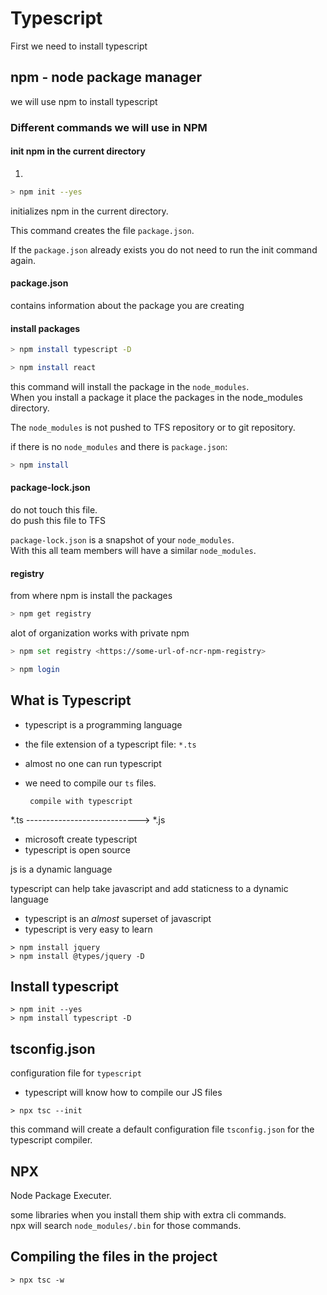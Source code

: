 # Typescript

First we need to install typescript

## npm - node package manager

we will use npm to install typescript

### Different commands we will use in NPM

#### init npm in the current directory

1.

```bash
> npm init --yes
```

initializes npm in the current directory.  

This command creates the file `package.json`.

If the `package.json` already exists you do not need to run the init command again.

#### package.json

contains information about the package you are creating

#### install packages

```bash
> npm install typescript -D
```

```bash
> npm install react
```

this command will install the package in the `node_modules`.  
When you install a package it place the packages in the node_modules directory.


The `node_modules` is not pushed to TFS repository or to git repository.  

if there is no `node_modules` and there is `package.json`:

```bash
> npm install
```

#### package-lock.json

do not touch this file.  
do push this file to TFS

`package-lock.json` is a snapshot of your `node_modules`.  
With this all team members will have a similar `node_modules`.

#### registry

from where npm is install the packages

```bash
> npm get registry
```

alot of organization works with private npm

```bash
> npm set registry <https://some-url-of-ncr-npm-registry>
```

```bash
> npm login
```

## What is Typescript

- typescript is a programming language
- the file extension of a typescript file: `*.ts`
- almost no one can run typescript
- we need to compile our `ts` files.

       compile with typescript
*.ts ----------------------------> *.js

- microsoft create typescript
- typescript is open source

js is a dynamic language

typescript can help take javascript and add staticness to a dynamic language

- typescript is an *almost* superset of javascript
- typescript is very easy to learn

```
> npm install jquery
> npm install @types/jquery -D
```

## Install typescript

```
> npm init --yes
> npm install typescript -D
```

## tsconfig.json

configuration file for `typescript`

- typescript will know how to compile our JS files

```
> npx tsc --init
```

this command will create a default configuration file `tsconfig.json` for the typescript compiler.

## NPX

Node Package Executer.  

some libraries when you install them ship with extra cli commands.  
npx will search `node_modules/.bin` for those commands.

## Compiling the files in the project

```
> npx tsc -w
```













